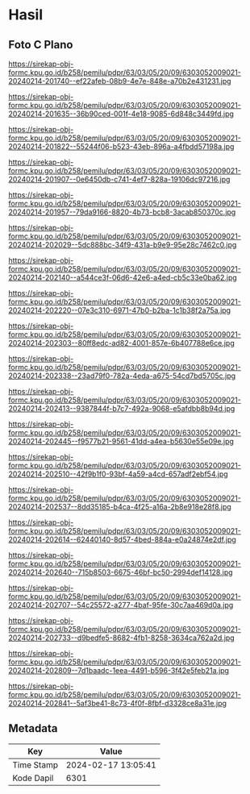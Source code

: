 # Hasil

## Foto C Plano

https://sirekap-obj-formc.kpu.go.id/b258/pemilu/pdpr/63/03/05/20/09/6303052009021-20240214-201740--ef22afeb-08b9-4e7e-848e-a70b2e431231.jpg

https://sirekap-obj-formc.kpu.go.id/b258/pemilu/pdpr/63/03/05/20/09/6303052009021-20240214-201635--36b90ced-001f-4e18-9085-6d848c3449fd.jpg

https://sirekap-obj-formc.kpu.go.id/b258/pemilu/pdpr/63/03/05/20/09/6303052009021-20240214-201822--55244f06-b523-43eb-896a-a4fbdd57198a.jpg

https://sirekap-obj-formc.kpu.go.id/b258/pemilu/pdpr/63/03/05/20/09/6303052009021-20240214-201907--0e6450db-c741-4ef7-828a-19106dc97216.jpg

https://sirekap-obj-formc.kpu.go.id/b258/pemilu/pdpr/63/03/05/20/09/6303052009021-20240214-201957--79da9166-8820-4b73-bcb8-3acab850370c.jpg

https://sirekap-obj-formc.kpu.go.id/b258/pemilu/pdpr/63/03/05/20/09/6303052009021-20240214-202029--5dc888bc-34f9-431a-b9e9-95e28c7462c0.jpg

https://sirekap-obj-formc.kpu.go.id/b258/pemilu/pdpr/63/03/05/20/09/6303052009021-20240214-202140--a544ce3f-06d6-42e6-a4ed-cb5c33e0ba62.jpg

https://sirekap-obj-formc.kpu.go.id/b258/pemilu/pdpr/63/03/05/20/09/6303052009021-20240214-202220--07e3c310-6971-47b0-b2ba-1c1b38f2a75a.jpg

https://sirekap-obj-formc.kpu.go.id/b258/pemilu/pdpr/63/03/05/20/09/6303052009021-20240214-202303--80ff8edc-ad82-4001-857e-6b407788e6ce.jpg

https://sirekap-obj-formc.kpu.go.id/b258/pemilu/pdpr/63/03/05/20/09/6303052009021-20240214-202338--23ad79f0-782a-4eda-a675-54cd7bd5705c.jpg

https://sirekap-obj-formc.kpu.go.id/b258/pemilu/pdpr/63/03/05/20/09/6303052009021-20240214-202413--9387844f-b7c7-492a-9068-e5afdbb8b94d.jpg

https://sirekap-obj-formc.kpu.go.id/b258/pemilu/pdpr/63/03/05/20/09/6303052009021-20240214-202445--f9577b21-9561-41dd-a4ea-b5630e55e09e.jpg

https://sirekap-obj-formc.kpu.go.id/b258/pemilu/pdpr/63/03/05/20/09/6303052009021-20240214-202510--42f9b1f0-93bf-4a59-a4cd-657adf2ebf54.jpg

https://sirekap-obj-formc.kpu.go.id/b258/pemilu/pdpr/63/03/05/20/09/6303052009021-20240214-202537--8dd35185-b4ca-4f25-a16a-2b8e918e28f8.jpg

https://sirekap-obj-formc.kpu.go.id/b258/pemilu/pdpr/63/03/05/20/09/6303052009021-20240214-202614--62440140-8d57-4bed-884a-e0a24874e2df.jpg

https://sirekap-obj-formc.kpu.go.id/b258/pemilu/pdpr/63/03/05/20/09/6303052009021-20240214-202640--715b8503-6675-46bf-bc50-2994def14128.jpg

https://sirekap-obj-formc.kpu.go.id/b258/pemilu/pdpr/63/03/05/20/09/6303052009021-20240214-202707--54c25572-a277-4baf-95fe-30c7aa469d0a.jpg

https://sirekap-obj-formc.kpu.go.id/b258/pemilu/pdpr/63/03/05/20/09/6303052009021-20240214-202733--d9bedfe5-8682-4fb1-8258-3634ca762a2d.jpg

https://sirekap-obj-formc.kpu.go.id/b258/pemilu/pdpr/63/03/05/20/09/6303052009021-20240214-202809--7d1baadc-1eea-4491-b596-3f42e5feb21a.jpg

https://sirekap-obj-formc.kpu.go.id/b258/pemilu/pdpr/63/03/05/20/09/6303052009021-20240214-202841--5af3be41-8c73-4f0f-8fbf-d3328ce8a31e.jpg


## Metadata

| Key        | Value               |
| ---------- | ------------------- |
| Time Stamp | 2024-02-17 13:05:41 |
| Kode Dapil | 6301                |



